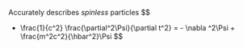 Accurately describes *spinless* particles
$$
- \frac{1}{c^2} \frac{\partial^2\Psi}{\partial t^2} = - \nabla ^2\Psi + \frac{m^2c^2}{\hbar^2}\Psi
$$
